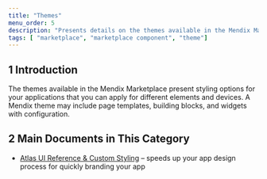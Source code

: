 ```yaml
---
title: "Themes"
menu_order: 5
description: "Presents details on the themes available in the Mendix Marketplace."
tags: [ "marketplace", "marketplace component", "theme"]
---
```


## 1 Introduction

The themes available in the Mendix Marketplace present styling options for your applications that you can apply for different elements and devices. A Mendix theme may include page templates, building blocks, and widgets with configuration.

## 2 Main Documents in This Category

* [Atlas UI Reference & Custom Styling](atlas-ui-reference) – speeds up your app design process for quickly branding your app
